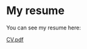 # My resume

You can see my resume here:

[CV.pdf](https://github.com/er888kh/resume/files/12682848/CV.pdf)

